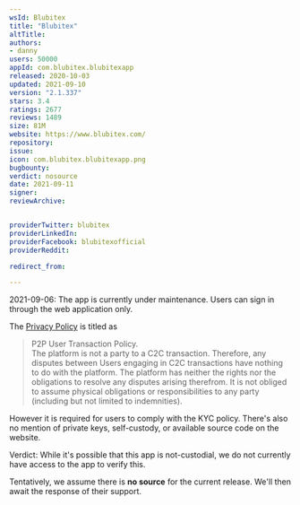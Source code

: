 ```yaml
---
wsId: Blubitex
title: "Blubitex"
altTitle: 
authors:
- danny
users: 50000
appId: com.blubitex.blubitexapp
released: 2020-10-03
updated: 2021-09-10
version: "2.1.337"
stars: 3.4
ratings: 2677
reviews: 1489
size: 81M
website: https://www.blubitex.com/
repository: 
issue: 
icon: com.blubitex.blubitexapp.png
bugbounty: 
verdict: nosource
date: 2021-09-11
signer: 
reviewArchive:


providerTwitter: blubitex
providerLinkedIn: 
providerFacebook: blubitexofficial
providerReddit: 

redirect_from:

---
```



2021-09-06: The app is currently under maintenance. Users can sign in through the web application only.

The [Privacy Policy](https://blubitex.com/ft/privacy) is titled as 

> P2P User Transaction Policy.<br>
  The platform is not a party to a C2C transaction. Therefore, any disputes between Users engaging in C2C transactions have nothing to do with the platform. The platform has neither the rights nor the obligations to resolve any disputes arising therefrom. It is not obliged to assume physical obligations or responsibilities to any party (including but not limited to indemnities).

However it is required for users to comply with the KYC policy.	
There's also no mention of private keys, self-custody, or available source code on the website.

Verdict: While it's possible that this app is not-custodial, we do not currently have access to the app to verify this.

Tentatively, we assume there is **no source** for the current release. We'll then await the response of their support.

